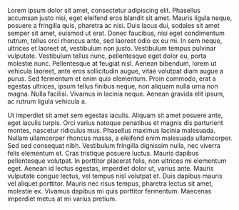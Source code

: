 Lorem ipsum dolor sit amet, consectetur adipiscing elit. Phasellus accumsan justo nisi, eget eleifend eros blandit sit amet. Mauris ligula neque, posuere a fringilla quis, pharetra ac nisi. Duis lacus dui, sodales sit amet semper sit amet, euismod ut erat. Donec faucibus, nisi eget condimentum rutrum, tellus orci rhoncus ante, sed laoreet odio ex eu mi. In sem neque, ultrices et laoreet at, vestibulum non justo. Vestibulum tempus pulvinar vulputate. Vestibulum tellus nunc, pellentesque eget dolor eu, porta molestie nunc. Pellentesque at feugiat nisl. Aenean bibendum, lorem ut vehicula laoreet, ante eros sollicitudin augue, vitae volutpat diam augue a purus. Sed fermentum et enim quis elementum. Proin commodo, erat a egestas ultrices, ipsum tellus finibus neque, non aliquam nulla urna non magna. Nulla facilisi. Vivamus in lacinia neque. Aenean gravida elit ipsum, ac rutrum ligula vehicula a.

Ut imperdiet sit amet sem egestas iaculis. Aliquam sit amet posuere ante, eget iaculis turpis. Orci varius natoque penatibus et magnis dis parturient montes, nascetur ridiculus mus. Phasellus maximus lacinia malesuada. Nullam ullamcorper rhoncus massa, a eleifend enim malesuada ullamcorper. Sed sed consequat nibh. Vestibulum fringilla dignissim nulla, nec viverra felis elementum et. Cras tristique posuere luctus. Mauris dapibus pellentesque volutpat. In porttitor placerat felis, non ultrices mi elementum eget. Aenean id lectus egestas, imperdiet dolor ut, varius ante. Mauris vulputate congue lectus, vel tempus nisl volutpat et. Duis dapibus mauris vel aliquet porttitor. Mauris nec risus tempus, pharetra lectus sit amet, molestie ex. Vivamus dapibus mi quis porttitor fermentum. Maecenas imperdiet metus at mi varius pretium. 
